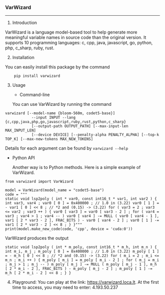 ### VarWizard
***
1. Introduction

VarWizard is a language model-based tool to help generate more meaningful variable names in source code than the original version. It supports 10 programming languages: c, cpp, java, javascript, go, python, php, c\_sharp, ruby, rust.

2. Installation

You can easily install this package by the command
```
    pip install varwizard
```
3. Usage
    * Command-line
    
    You can use VarWizard by running the command
```
varwizard [--model-name {bloom-560m, codet5-base}]
            --input INPUT --lang {c,cpp,java,php,go,javascript,ruby,rust,python,c_sharp} 
            [--output-path OUTPUT_PATH] [--max-input-len MAX_INPUT_LEN]
            [--device DEVICE] [--penalty-alpha PENALTY_ALPHA] [--top-k TOP_K] [--max-new-tokens MAX_NEW_TOKENS]
```
Details for each argument can be found by 
```varwizard --help```


 * Python API

    Another way is to Python methods.
Here is a simple example of VarWizard.
```
from varwizard import VarWizard

model = VarWizard(model_name = "codet5-base")
code = """
static void lsp2poly ( int * var0, const int16_t * var1, int var2 ) { int var3, var4 ; var0 [ 0 ] = 0x400000 ; // 1.0 in (3.22) var0 [ 1 ] = - var1 [ 0 ] << 8 ; // *2 and (0.15) -> (3.22) for ( var3 = 2 ; var3 <= var2 ; var3 ++ ) { var0 [ var3 ] = var0 [ var3 - 2 ] ; for ( var4 = var3 ; var4 > 1 ; var4 -- ) var0 [ var4 ] -= MULL ( var0 [ var4 - 1 ], var1 [ 2 * var3 - 2 ], FRAC_BITS ) - var0 [ var4 - 2 ] ; var0 [ 1 ] -= var1 [ 2 * var3 - 2 ] << 8 ; } }"""
print(model.make_new_code(code, 'cpp', device = 'cuda:0'))
```
VarWizard produces the output
```
static void lsp2poly ( int * m_poly, const int16_t * m_h, int m_n ) { int m_i, m_j ; m_poly [ 0 ] = 0x400000 ; // 1.0 in (3.22) m_poly [ 1 ] = - m_h [ 0 ] << 8 ; // *2 and (0.15) -> (3.22) for ( m_i = 2 ; m_i <= m_n ; m_i ++ ) { m_poly [ m_i ] = m_poly [ m_i - 2 ] ; for ( m_j = m_i ; m_j > 1 ; m_j -- ) m_poly [ m_j ] -= MULL ( m_poly [ m_j - 1 ], m_h [ 2 * m_i - 2 ], FRAC_BITS ) - m_poly [ m_j - 2 ] ; m_poly [ 1 ] -= m_h [ 2 * m_i - 2 ] << 8 ; } }
```

4. Playground: You can play at the link: https://varwizard.loca.lt. At the first time to access, you may need to enter: 4.193.50.237